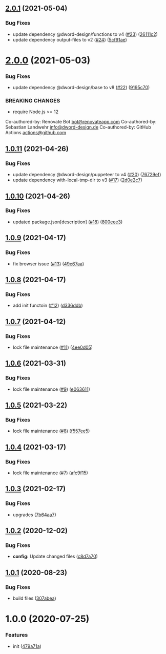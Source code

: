 ## [2.0.1](https://github.com/dword-design/vuex-entities-plugin-initial-data/compare/v2.0.0...v2.0.1) (2021-05-04)


### Bug Fixes

* update dependency @dword-design/functions to v4 ([#23](https://github.com/dword-design/vuex-entities-plugin-initial-data/issues/23)) ([26111c2](https://github.com/dword-design/vuex-entities-plugin-initial-data/commit/26111c2e9b7706c228abf371788112edc3365d00))
* update dependency output-files to v2 ([#24](https://github.com/dword-design/vuex-entities-plugin-initial-data/issues/24)) ([5cf91ae](https://github.com/dword-design/vuex-entities-plugin-initial-data/commit/5cf91aef16bad3d5985506fc1efd909e18617d87))

# [2.0.0](https://github.com/dword-design/vuex-entities-plugin-initial-data/compare/v1.0.11...v2.0.0) (2021-05-03)


### Bug Fixes

* update dependency @dword-design/base to v8 ([#22](https://github.com/dword-design/vuex-entities-plugin-initial-data/issues/22)) ([9195c70](https://github.com/dword-design/vuex-entities-plugin-initial-data/commit/9195c70ad0b33632957b19e729de0e405d3a72a4))


### BREAKING CHANGES

* require Node.js >= 12

Co-authored-by: Renovate Bot <bot@renovateapp.com>
Co-authored-by: Sebastian Landwehr <info@dword-design.de>
Co-authored-by: GitHub Actions <actions@github.com>

## [1.0.11](https://github.com/dword-design/vuex-entities-plugin-initial-data/compare/v1.0.10...v1.0.11) (2021-04-26)


### Bug Fixes

* update dependency @dword-design/puppeteer to v4 ([#20](https://github.com/dword-design/vuex-entities-plugin-initial-data/issues/20)) ([76729ef](https://github.com/dword-design/vuex-entities-plugin-initial-data/commit/76729ef032f6498b19b81fd461d88e8a740125d2))
* update dependency with-local-tmp-dir to v3 ([#17](https://github.com/dword-design/vuex-entities-plugin-initial-data/issues/17)) ([2d0e2c7](https://github.com/dword-design/vuex-entities-plugin-initial-data/commit/2d0e2c71217b46074060fd613f7e5f64ddd95cd5))

## [1.0.10](https://github.com/dword-design/vuex-entities-plugin-initial-data/compare/v1.0.9...v1.0.10) (2021-04-26)


### Bug Fixes

* updated package.json[description] ([#18](https://github.com/dword-design/vuex-entities-plugin-initial-data/issues/18)) ([800eee3](https://github.com/dword-design/vuex-entities-plugin-initial-data/commit/800eee3b665d138b81b85bf27cdce03e979c6d53))

## [1.0.9](https://github.com/dword-design/vuex-entities-plugin-initial-data/compare/v1.0.8...v1.0.9) (2021-04-17)


### Bug Fixes

* fix browser issue ([#13](https://github.com/dword-design/vuex-entities-plugin-initial-data/issues/13)) ([49e67aa](https://github.com/dword-design/vuex-entities-plugin-initial-data/commit/49e67aa41bbdd4f527ee6de28cac2c28874b44c8))

## [1.0.8](https://github.com/dword-design/vuex-entities-plugin-initial-data/compare/v1.0.7...v1.0.8) (2021-04-17)


### Bug Fixes

* add init functoin ([#12](https://github.com/dword-design/vuex-entities-plugin-initial-data/issues/12)) ([d336ddb](https://github.com/dword-design/vuex-entities-plugin-initial-data/commit/d336ddbc300236533b1ec256fe886f19c499a38e))

## [1.0.7](https://github.com/dword-design/vuex-entities-plugin-initial-data/compare/v1.0.6...v1.0.7) (2021-04-12)


### Bug Fixes

* lock file maintenance ([#11](https://github.com/dword-design/vuex-entities-plugin-initial-data/issues/11)) ([4ee0d05](https://github.com/dword-design/vuex-entities-plugin-initial-data/commit/4ee0d05ca6642343534c7b10227b74fbd4b7eab7))

## [1.0.6](https://github.com/dword-design/vuex-entities-plugin-initial-data/compare/v1.0.5...v1.0.6) (2021-03-31)


### Bug Fixes

* lock file maintenance ([#9](https://github.com/dword-design/vuex-entities-plugin-initial-data/issues/9)) ([e063611](https://github.com/dword-design/vuex-entities-plugin-initial-data/commit/e0636113eb87ba4728271cfe9386b3f8b9bb67f3))

## [1.0.5](https://github.com/dword-design/vuex-entities-plugin-initial-data/compare/v1.0.4...v1.0.5) (2021-03-22)


### Bug Fixes

* lock file maintenance ([#8](https://github.com/dword-design/vuex-entities-plugin-initial-data/issues/8)) ([f557ee5](https://github.com/dword-design/vuex-entities-plugin-initial-data/commit/f557ee5de618a3107db8d78658e6a55a99944b4c))

## [1.0.4](https://github.com/dword-design/vuex-entities-plugin-initial-data/compare/v1.0.3...v1.0.4) (2021-03-17)


### Bug Fixes

* lock file maintenance ([#7](https://github.com/dword-design/vuex-entities-plugin-initial-data/issues/7)) ([afc9f15](https://github.com/dword-design/vuex-entities-plugin-initial-data/commit/afc9f15cef64463581a4e3f48a2d125b3a5627bd))

## [1.0.3](https://github.com/dword-design/vuex-entities-plugin-initial-data/compare/v1.0.2...v1.0.3) (2021-02-17)


### Bug Fixes

* upgrades ([7b64aa7](https://github.com/dword-design/vuex-entities-plugin-initial-data/commit/7b64aa7d9ab8855677bb6842ad0b270b50a4e7f2))

## [1.0.2](https://github.com/dword-design/vuex-entities-plugin-initial-data/compare/v1.0.1...v1.0.2) (2020-12-02)


### Bug Fixes

* **config:** Update changed files ([c8d7a70](https://github.com/dword-design/vuex-entities-plugin-initial-data/commit/c8d7a708547b434416c08d8120fa4cb360cf5543))

## [1.0.1](https://github.com/dword-design/vuex-entities-plugin-initial-data/compare/v1.0.0...v1.0.1) (2020-08-23)


### Bug Fixes

* build files ([307abea](https://github.com/dword-design/vuex-entities-plugin-initial-data/commit/307abea8cb5034f9897c2a4ac76813063a3da650))

# 1.0.0 (2020-07-25)


### Features

* init ([479a71a](https://github.com/dword-design/vuex-entities-plugin-initial-data/commit/479a71a17dc4765eba1c514978a09ecda1b41a26))
